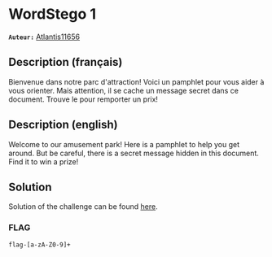 # WordStego 1
**`Auteur:`** [Atlantis11656](https://github.com/MassinissaDjellouli)

## Description (français)
Bienvenue dans notre parc d'attraction! Voici un pamphlet pour vous aider à vous orienter. Mais attention, il se cache un message secret dans ce document. Trouve le pour remporter un prix!
## Description (english)
Welcome to our amusement park! Here is a pamphlet to help you get around. But be careful, there is a secret message hidden in this document. Find it to win a prize!

## Solution
Solution of the challenge can be found [here](./Solution/WRITEUP.MD).

### FLAG
`flag-[a-zA-Z0-9]+`